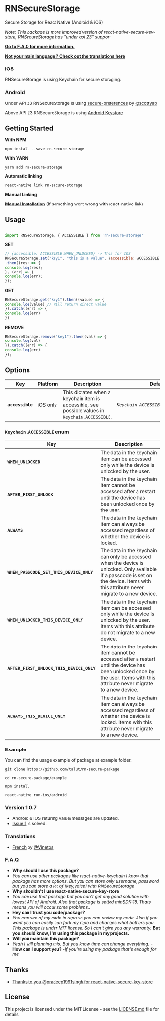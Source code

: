 # RNSecureStorage

Secure Storage for React Native (Android & iOS) 

*Note: This package is more improved version of [react-native-secure-key-store](https://github.com/pradeep1991singh/react-native-secure-key-store), RNSecureStorage has "under api 23" support*  

**[Go to F.A.Q for more information.](#faq)**  

**[Not your main language ? Check out the translations here](#translations)**

### IOS

RNSecureStorage is using Keychain for secure storaging.

### Android

Under API 23 RNSecureStorage is using [secure-preferences](https://github.com/scottyab/secure-preferences/) by [@scottyab](https://github.com/scottyab)

Above API 23 RNSecureStorage is using [Android Keystore](https://developer.android.com/training/articles/keystore)

## Getting Started

**With NPM**
```
npm install --save rn-secure-storage
```

**With YARN**
```
yarn add rn-secure-storage
```

**Automatic linking**

```
react-native link rn-secure-storage
```

**Manual Linking**

**[Manual Installation](/docs/manual-installation.md)** (If something went wrong with react-native link)


## Usage


```javascript

import RNSecureStorage, { ACCESSIBLE } from 'rn-secure-storage'

```

**SET**
```javascript
// {accessible: ACCESSIBLE.WHEN_UNLOCKED} -> This for IOS
RNSecureStorage.set("key1", "this is a value", {accessible: ACCESSIBLE.WHEN_UNLOCKED})
.then((res) => {
console.log(res);
}, (err) => {
console.log(err);
});
```

**GET**
```javascript
RNSecureStorage.get("key1").then((value) => {
console.log(value) // Will return direct value
}).catch((err) => {
console.log(err)
})
```

**REMOVE**
```javascript
RNSecureStorage.remove("key1").then((val) => {
console.log(val)
}).catch((err) => {
console.log(err)
});
```

## Options

| Key | Platform | Description | Default |
|---|---|---|---|
|**`accessible`**|iOS only|This dictates when a keychain item is accessible, see possible values in `Keychain.ACCESSIBLE`. |*`Keychain.ACCESSIBLE.WHEN_UNLOCKED`*|

### `Keychain.ACCESSIBLE` enum

| Key | Description |
|-----|-------------|
|**`WHEN_UNLOCKED`**|The data in the keychain item can be accessed only while the device is unlocked by the user.|
|**`AFTER_FIRST_UNLOCK`**|The data in the keychain item cannot be accessed after a restart until the device has been unlocked once by the user.|
|**`ALWAYS`**|The data in the keychain item can always be accessed regardless of whether the device is locked.|
|**`WHEN_PASSCODE_SET_THIS_DEVICE_ONLY`**|The data in the keychain can only be accessed when the device is unlocked. Only available if a passcode is set on the device. Items with this attribute never migrate to a new device.|
|**`WHEN_UNLOCKED_THIS_DEVICE_ONLY`**|The data in the keychain item can be accessed only while the device is unlocked by the user. Items with this attribute do not migrate to a new device.|
|**`AFTER_FIRST_UNLOCK_THIS_DEVICE_ONLY`**|The data in the keychain item cannot be accessed after a restart until the device has been unlocked once by the user. Items with this attribute never migrate to a new device.|
|**`ALWAYS_THIS_DEVICE_ONLY`**|The data in the keychain item can always be accessed regardless of whether the device is locked. Items with this attribute never migrate to a new device.|


### Example

You can find the usage example of package at example folder. 

```console
git clone https://github.com/talut/rn-secure-package

cd rn-secure-package/example

npm install

react-native run-ios/android
```



### Version 1.0.7
- Android & IOS returing value/messages are updated.
- [Issue:1](https://github.com/talut/rn-secure-storage/issues/1) is solved.

### Translations
- [French](docs/README-fr.md) by [@Vinetos](https://github.com/vinetos)

### F.A.Q

- **Why should I use this package?**
- *You can use other packages like react-native-keychain I know that package has more options. But you can store only username, password but you can store a lot of [key,value] with RNSecureStorage*
- **Why shouldn't I use react-native-secure-key-store**
- *You can use that package but you can't get any good solution with lowest API of Android. Also that package is setted minSDK:18.  Thats means you will occur some problems..*
- **Hey can I trust you code/package?**
- *You can see of my code in repo so you can review my code. Also if you want you can easily can fork my repo and changes what bothers you. This package is under MIT license. So I can't give you any warranty.*  **But you should know, I'm using this package in my projects.**
- **Will you maintain this package?**
- *Yeah I will planning this. But you know time can change everything.*
-**How can I support you?**
-*If you're using my package that's enough for me*

## Thanks

-  [Thanks to you @pradeep1991singh for react-native-secure-key-store](https://github.com/pradeep1991singh/)

## License

This project is licensed under the MIT License - see the [LICENSE.md](LICENSE.md) file for details




